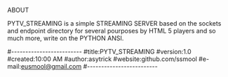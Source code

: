ABOUT

PYTV_STREAMING is a simple STREAMING SERVER based on the sockets and endpoint directory for several pourposes by HTML 5 players and so much more, write on the PYTHON ANSI.

#-------------------------
#title:PYTV_STREAMING
#version:1.0
#created:10:00 AM
#author:asytrick
#website:github.com/ssmool
#e-mail:eusmool@gmail.com
#-------------------------
